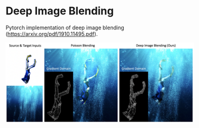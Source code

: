 



# Deep Image Blending

Pytorch implementation of deep image blending (https://arxiv.org/pdf/1910.11495.pdf). 


<img src='demo_imgs/first_demo.png' align="middle" width=720>
